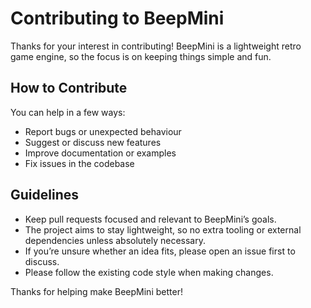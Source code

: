 # Contributing to BeepMini

Thanks for your interest in contributing! BeepMini is a lightweight retro game engine, so the focus is on keeping things simple and fun.

## How to Contribute

You can help in a few ways:
- Report bugs or unexpected behaviour
- Suggest or discuss new features
- Improve documentation or examples
- Fix issues in the codebase

## Guidelines

- Keep pull requests focused and relevant to BeepMini’s goals.
- The project aims to stay lightweight, so no extra tooling or external dependencies unless absolutely necessary.
- If you’re unsure whether an idea fits, please open an issue first to discuss.
- Please follow the existing code style when making changes.

Thanks for helping make BeepMini better!
